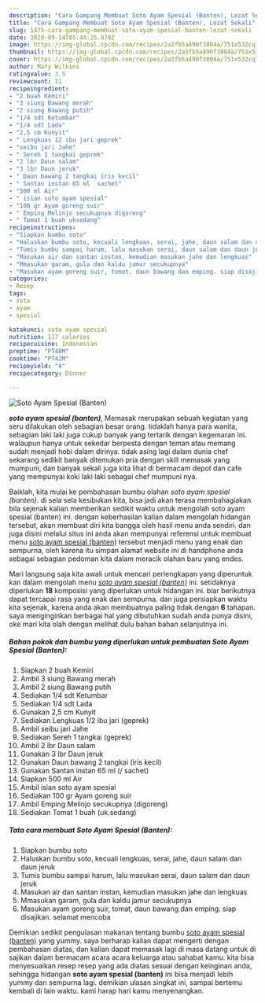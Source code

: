 ```yaml
---
description: "Cara Gampang Membuat Soto Ayam Spesial (Banten), Lezat Sekali"
title: "Cara Gampang Membuat Soto Ayam Spesial (Banten), Lezat Sekali"
slug: 1475-cara-gampang-membuat-soto-ayam-spesial-banten-lezat-sekali
date: 2020-09-14T05:44:25.970Z
image: https://img-global.cpcdn.com/recipes/2a3fb5a490f3804a/751x532cq70/soto-ayam-spesial-banten-foto-resep-utama.jpg
thumbnail: https://img-global.cpcdn.com/recipes/2a3fb5a490f3804a/751x532cq70/soto-ayam-spesial-banten-foto-resep-utama.jpg
cover: https://img-global.cpcdn.com/recipes/2a3fb5a490f3804a/751x532cq70/soto-ayam-spesial-banten-foto-resep-utama.jpg
author: Mary Wilkins
ratingvalue: 3.5
reviewcount: 11
recipeingredient:
- "2 buah Kemiri"
- "3 siung Bawang merah"
- "2 siung Bawang putih"
- "1/4 sdt Ketumbar"
- "1/4 sdt Lada"
- "2,5 cm Kunyit"
- " Lengkuas 12 ibu jari geprek"
- "seibu jari Jahe"
- " Sereh 1 tangkai geprek"
- "2 lbr Daun salam"
- "3 lbr Daun jeruk"
- " Daun bawang 2 tangkai iris kecil"
- " Santan instan 65 ml  sachet"
- "500 ml Air"
- " isian soto ayam spesial"
- "100 gr Ayam goreng suir"
- " Emping Melinjo secukupnya digoreng"
- " Tomat 1 buah uksedang"
recipeinstructions:
- "Siapkan bumbu soto"
- "Haluskan bumbu soto, kecuali lengkuas, serai, jahe, daun salam dan daun jeruk"
- "Tumis bumbu sampai harum, lalu masukan serai, daun salam dan daun jeruk"
- "Masukan air dan santan instan, kemudian masukan jahe dan lengkuas"
- "Mmasukan garam, gula dan kaldu jamur secukupnya"
- "Masukan ayam goreng suir, tomat, daun bawang dan emping. siap disajikan. selamat mencoba"
categories:
- Resep
tags:
- soto
- ayam
- spesial

katakunci: soto ayam spesial 
nutrition: 117 calories
recipecuisine: Indonesian
preptime: "PT40M"
cooktime: "PT42M"
recipeyield: "4"
recipecategory: Dinner

---
```



![Soto Ayam Spesial (Banten)](https://img-global.cpcdn.com/recipes/2a3fb5a490f3804a/751x532cq70/soto-ayam-spesial-banten-foto-resep-utama.jpg)

<b><i>soto ayam spesial (banten)</i></b>, Memasak merupakan sebuah kegiatan yang seru dilakukan oleh sebagian besar orang. tidaklah hanya para wanita, sebagian laki laki juga cukup banyak yang tertarik dengan kegemaran ini. walaupun hanya untuk sekedar berpesta dengan teman atau memang sudah menjadi hobi dalam dirinya. tidak asing lagi dalam dunia chef sekarang sedikit banyak ditemukan pria dengan skill memasak yang mumpuni, dan banyak sekali juga kita lihat di bermacam depot dan cafe yang mempunyai koki laki laki sebagai chef mumpuni nya.

Baiklah, kita mulai ke pembahasan bumbu olahan <i>soto ayam spesial (banten)</i>. di sela sela kesibukan kita, bisa jadi akan terasa membahagiakan bila sejenak kalian memberikan sedikit waktu untuk mengolah soto ayam spesial (banten) ini. dengan keberhasilan kalian dalam mengolah hidangan tersebut, akan membuat diri kita bangga oleh hasil menu anda sendiri. dan juga disini melalui situs ini anda akan mempunyai referensi untuk membuat menu <u>soto ayam spesial (banten)</u> tersebut menjadi menu yang enak dan sempurna, oleh karena itu simpan alamat website ini di handphone anda sebagai sebagian pedoman kita dalam meracik olahan baru yang endes.




Mari langsung saja kita awali untuk mencari perlengkapan yang diperuntuk kan dalam mengolah menu <u><i>soto ayam spesial (banten)</i></u> ini. setidaknya diperlukan <b>18</b> komposisi yang diperlukan untuk hidangan ini. biar berikutnya dapat tercapai rasa yang enak dan sempurna. dan juga persiapkan waktu kita sejenak, karena anda akan membuatnya paling tidak dengan <b>6</b> tahapan. saya menginginkan berbagai hal yang dibutuhkan sudah anda punya disini, oke mari kita olah dengan melihat dulu bahan bahan selanjutnya ini.

<!--inarticleads1-->

##### Bahan pokok dan bumbu yang diperlukan untuk pembuatan Soto Ayam Spesial (Banten):

1. Siapkan 2 buah Kemiri
1. Ambil 3 siung Bawang merah
1. Ambil 2 siung Bawang putih
1. Sediakan 1/4 sdt Ketumbar
1. Sediakan 1/4 sdt Lada
1. Gunakan 2,5 cm Kunyit
1. Sediakan  Lengkuas 1/2 ibu jari (geprek)
1. Ambil seibu jari Jahe
1. Sediakan  Sereh 1 tangkai (geprek)
1. Ambil 2 lbr Daun salam
1. Gunakan 3 lbr Daun jeruk
1. Gunakan  Daun bawang 2 tangkai (iris kecil)
1. Gunakan  Santan instan 65 ml (/ sachet)
1. Siapkan 500 ml Air
1. Ambil  isian soto ayam spesial
1. Sediakan 100 gr Ayam goreng suir
1. Ambil  Emping Melinjo secukupnya (digoreng)
1. Sediakan  Tomat 1 buah (uk.sedang)




<!--inarticleads2-->

##### Tata cara membuat Soto Ayam Spesial (Banten):

1. Siapkan bumbu soto
1. Haluskan bumbu soto, kecuali lengkuas, serai, jahe, daun salam dan daun jeruk
1. Tumis bumbu sampai harum, lalu masukan serai, daun salam dan daun jeruk
1. Masukan air dan santan instan, kemudian masukan jahe dan lengkuas
1. Mmasukan garam, gula dan kaldu jamur secukupnya
1. Masukan ayam goreng suir, tomat, daun bawang dan emping. siap disajikan. selamat mencoba




Demikian sedikit pengulasan makanan tentang bumbu <u>soto ayam spesial (banten)</u> yang yummy. saya berharap kalian dapat mengerti dengan pembahasan diatas, dan kalian dapat memasak lagi di masa datang untuk di sajikan dalam bermacam acara acara keluarga atau sahabat kamu. kita bisa menyesuaikan resep resep yang ada diatas sesuai dengan keinginan anda, sehingga hidangan <b>soto ayam spesial (banten)</b> ini bisa menjadi lebih yummy dan sempurna lagi. demikian ulasan singkat ini, sampai bertemu kembali di lain waktu. kami harap hari kamu menyenangkan.
